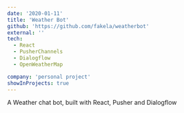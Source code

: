 ```yaml
---
date: '2020-01-11'
title: 'Weather Bot'
github: 'https://github.com/fakela/weatherbot'
external: ''
tech:
  - React
  - PusherChannels
  - Dialogflow
  - OpenWeatherMap

company: 'personal project'
showInProjects: true
---
```


A Weather chat bot, built with React, Pusher and Dialogflow
